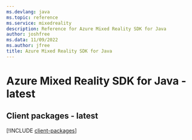 ```yaml
---
ms.devlang: java
ms.topic: reference
ms.service: mixedreality
description: Reference for Azure Mixed Reality SDK for Java
author: joshfree
ms.data: 11/09/2022
ms.author: jfree
title: Azure Mixed Reality SDK for Java
---
```

# Azure Mixed Reality SDK for Java - latest

## Client packages - latest
[!INCLUDE [client-packages](mixed-reality-client-index.md)]